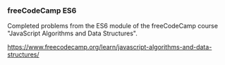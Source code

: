 ### freeCodeCamp ES6

Completed problems from the ES6 module of the freeCodeCamp course "JavaScript Algorithms and Data Structures".

https://www.freecodecamp.org/learn/javascript-algorithms-and-data-structures/
